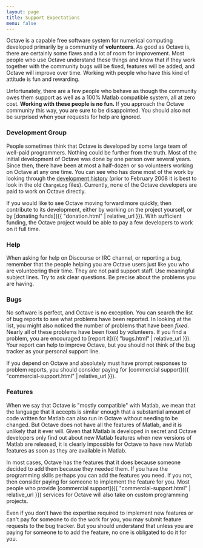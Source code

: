 ```yaml
---
layout: page
title: Support Expectations
menu: false
---
```


Octave is a capable free software system for numerical computing developed
primarily by a community of **volunteers**.
As good as Octave is,
there are certainly some flaws and a lot of room for improvement.
Most people who use Octave understand these things
and know that if they work together with the community bugs will be fixed,
features will be added,
and Octave will improve over time.
Working with people who have this kind of attitude is fun and rewarding.

Unfortunately,
there are a few people who behave as though the community owes them support as
well as a 100% Matlab compatible system,
all at zero cost.
**Working with these people is no fun.**
If you approach the Octave community this way,
you are sure to be disappointed.
You should also not be surprised when your requests for help are ignored.


### Development Group

People sometimes think that Octave is developed by some large team of well-paid
programmers.
Nothing could be further from the truth.
Most of the initial development of Octave was done by one person over several
years.
Since then,
there have been at most a half-dozen or so volunteers working on Octave
at any one time.
You can see who has done most of the work by looking through the
[development history](https://hg.savannah.gnu.org/hgweb/octave)
(prior to February 2008 it is best to look in the old `ChangeLog` files).
Currently,
none of the Octave developers are paid to work on Octave directly.

If you would like to see Octave moving forward more quickly,
then contribute to its development,
either by working on the project yourself,
or by [donating funds]({{ "donation.html" | relative_url }}).
With sufficient funding,
the Octave project would be able to pay a few developers to work on it full
time.


### Help

When asking for help on Discourse or IRC channel,
or reporting a bug,
remember that the people helping you are Octave users just like you
who are volunteering their time.
They are not paid support staff.
Use meaningful subject lines.
Try to ask clear questions.
Be precise about the problems you are having.


### Bugs

No software is perfect,
and Octave is no exception.
You can search the list of bug reports to see what problems have been reported.
In looking at the list,
you might also noticed the number of problems that have been *fixed*.
Nearly all of these problems have been fixed by volunteers.
If you find a problem,
you are encouraged to [report it]({{ "bugs.html" | relative_url }}).
Your report can help to improve Octave,
but you should not think of the bug tracker as your personal support line.

If you depend on Octave and absolutely must have prompt responses to problem
reports,
you should consider paying for
[commercial support]({{ "commercial-support.html" | relative_url }}).


### Features

When we say that Octave is "mostly compatible" with Matlab,
we mean that the language that it accepts is similar enough that a substantial
amount of code written for Matlab can also run in Octave without needing to be
changed.
But Octave does not have all the features of Matlab,
and it is unlikely that it ever will.
Given that Matlab is developed in secret and Octave developers only find out
about new Matlab features when new versions of Matlab are released,
it is clearly impossible for Octave to have new Matlab features as soon as they
are available in Matlab.

In most cases,
Octave has the features that it does because someone decided to add them
because they needed them.
If you have the programming skills perhaps you can add the features you need.
If you not,
then consider paying for someone to implement the feature for you.
Most people who provide
[commercial support]({{ "commercial-support.html" | relative_url }})
services for Octave will also take on custom programming projects.

Even if you don't have the expertise required to implement new features or
can't pay for someone to do the work for you,
you may submit feature requests to the bug tracker.
But you should understand that unless you are paying for someone to to add the
feature,
no one is obligated to do it for you.
